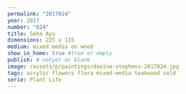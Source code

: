 ```yaml
---
permalink: "2017024"
year: 2017
number: "024"
title: Seba Ayu
dimensions: 225 x 115
medium: mixed media on wood
show_in_home: true #true or empty
publish: # notyet or blank
image: /assets/p/paintings/davina-stephens-2017024.jpg
tags: acrylic flowers flora mixed-media teakwood sold 
serie: Plant Life
---
```

